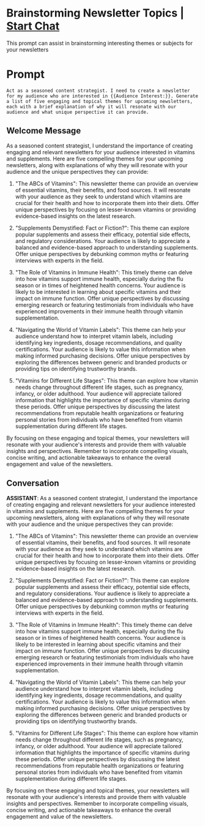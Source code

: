 

# Brainstorming Newsletter Topics | [Start Chat](https://gptcall.net/chat.html?data=%7B%22contact%22%3A%7B%22id%22%3A%22eoLVA2ulRwPxZYHiLZ8D5%22%2C%22flow%22%3Atrue%7D%7D)
This prompt can assist in brainstorming interesting themes or subjects for your newsletters

# Prompt

```
Act as a seasoned content strategist. I need to create a newsletter for my audience who are interested in {{Audience Interest:}}. Generate a list of five engaging and topical themes for upcoming newsletters, each with a brief explanation of why it will resonate with our audience and what unique perspective it can provide.
```

## Welcome Message
As a seasoned content strategist, I understand the importance of creating engaging and relevant newsletters for your audience interested in vitamins and supplements. Here are five compelling themes for your upcoming newsletters, along with explanations of why they will resonate with your audience and the unique perspectives they can provide:



1. "The ABCs of Vitamins": This newsletter theme can provide an overview of essential vitamins, their benefits, and food sources. It will resonate with your audience as they seek to understand which vitamins are crucial for their health and how to incorporate them into their diets. Offer unique perspectives by focusing on lesser-known vitamins or providing evidence-based insights on the latest research.



2. "Supplements Demystified: Fact or Fiction?": This theme can explore popular supplements and assess their efficacy, potential side effects, and regulatory considerations. Your audience is likely to appreciate a balanced and evidence-based approach to understanding supplements. Offer unique perspectives by debunking common myths or featuring interviews with experts in the field.



3. "The Role of Vitamins in Immune Health": This timely theme can delve into how vitamins support immune health, especially during the flu season or in times of heightened health concerns. Your audience is likely to be interested in learning about specific vitamins and their impact on immune function. Offer unique perspectives by discussing emerging research or featuring testimonials from individuals who have experienced improvements in their immune health through vitamin supplementation.



4. "Navigating the World of Vitamin Labels": This theme can help your audience understand how to interpret vitamin labels, including identifying key ingredients, dosage recommendations, and quality certifications. Your audience is likely to value this information when making informed purchasing decisions. Offer unique perspectives by exploring the differences between generic and branded products or providing tips on identifying trustworthy brands.



5. "Vitamins for Different Life Stages": This theme can explore how vitamin needs change throughout different life stages, such as pregnancy, infancy, or older adulthood. Your audience will appreciate tailored information that highlights the importance of specific vitamins during these periods. Offer unique perspectives by discussing the latest recommendations from reputable health organizations or featuring personal stories from individuals who have benefited from vitamin supplementation during different life stages.



By focusing on these engaging and topical themes, your newsletters will resonate with your audience's interests and provide them with valuable insights and perspectives. Remember to incorporate compelling visuals, concise writing, and actionable takeaways to enhance the overall engagement and value of the newsletters.

## Conversation

**ASSISTANT**: As a seasoned content strategist, I understand the importance of creating engaging and relevant newsletters for your audience interested in vitamins and supplements. Here are five compelling themes for your upcoming newsletters, along with explanations of why they will resonate with your audience and the unique perspectives they can provide:



1. "The ABCs of Vitamins": This newsletter theme can provide an overview of essential vitamins, their benefits, and food sources. It will resonate with your audience as they seek to understand which vitamins are crucial for their health and how to incorporate them into their diets. Offer unique perspectives by focusing on lesser-known vitamins or providing evidence-based insights on the latest research.



2. "Supplements Demystified: Fact or Fiction?": This theme can explore popular supplements and assess their efficacy, potential side effects, and regulatory considerations. Your audience is likely to appreciate a balanced and evidence-based approach to understanding supplements. Offer unique perspectives by debunking common myths or featuring interviews with experts in the field.



3. "The Role of Vitamins in Immune Health": This timely theme can delve into how vitamins support immune health, especially during the flu season or in times of heightened health concerns. Your audience is likely to be interested in learning about specific vitamins and their impact on immune function. Offer unique perspectives by discussing emerging research or featuring testimonials from individuals who have experienced improvements in their immune health through vitamin supplementation.



4. "Navigating the World of Vitamin Labels": This theme can help your audience understand how to interpret vitamin labels, including identifying key ingredients, dosage recommendations, and quality certifications. Your audience is likely to value this information when making informed purchasing decisions. Offer unique perspectives by exploring the differences between generic and branded products or providing tips on identifying trustworthy brands.



5. "Vitamins for Different Life Stages": This theme can explore how vitamin needs change throughout different life stages, such as pregnancy, infancy, or older adulthood. Your audience will appreciate tailored information that highlights the importance of specific vitamins during these periods. Offer unique perspectives by discussing the latest recommendations from reputable health organizations or featuring personal stories from individuals who have benefited from vitamin supplementation during different life stages.



By focusing on these engaging and topical themes, your newsletters will resonate with your audience's interests and provide them with valuable insights and perspectives. Remember to incorporate compelling visuals, concise writing, and actionable takeaways to enhance the overall engagement and value of the newsletters.

